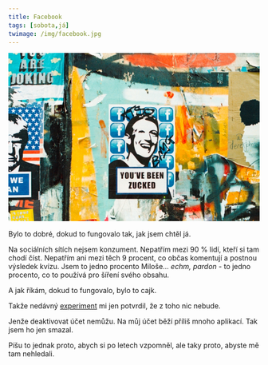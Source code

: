 ```yaml
---
title: Facebook
tags: [sobota,já]
twimage: /img/facebook.jpg
---
```


![cover](/img/facebook.jpg)

Bylo to dobré, dokud to fungovalo tak, jak jsem chtěl já.

Na sociálních sítích nejsem konzument. Nepatřím mezi 90 % lidí, kteří si tam chodí číst. Nepatřím ani mezi těch 9 procent, co občas komentují a postnou výsledek kvízu. Jsem to jedno procento Miloše... _echm, pardon_ - to jedno procento, co to používá pro šíření svého obsahu.

A jak říkám, dokud to fungovalo, bylo to cajk.

Takže nedávný [experiment](https://den1.cz/2021/08/18/obsah.html) mi jen potvrdil, že z toho nic nebude.

Jenže deaktivovat účet nemůžu. Na můj účet běží příliš mnoho aplikací. Tak jsem ho jen smazal.

Píšu to jednak proto, abych si po letech vzpomněl, ale taky proto, abyste mě tam nehledali.